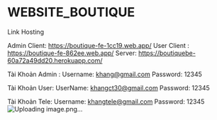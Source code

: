 # WEBSITE_BOUTIQUE
Link Hosting

Admin Client: https://boutique-fe-1cc19.web.app/
User Client : https://boutique-fe-862ee.web.app/
Server: https://boutiquebe-60a72a49dd20.herokuapp.com/

Tài Khoản Admin :
Username: khang@gmail.com
Password: 12345

Tài Khoản User:
UserName: khangct30@gmail.com
Password: 12345

Tài Khoản Tele:
Username: khangtele@gmail.com
Password: 12345
![Uploading image.png…]()

